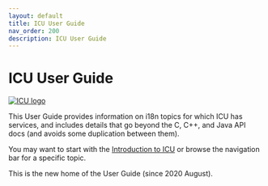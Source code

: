 ```yaml
---
layout: default
title: ICU User Guide
nav_order: 200
description: ICU User Guide
---
```


<!--
© 2020 and later: Unicode, Inc. and others.
License & terms of use: http://www.unicode.org/copyright.html
-->

# ICU User Guide

[![ICU logo](https://github.com/unicode-org/icu-docs/raw/main/img/iculogo_64.png)](http://site.icu-project.org/)

This User Guide provides information on i18n topics for which ICU has services, and
includes details that go beyond the C, C++, and Java API docs (and avoids some duplication between them).

You may want to start with the [Introduction to ICU](./icu) or browse the navigation bar for a specific topic.

This is the new home of the User Guide (since 2020 August).
